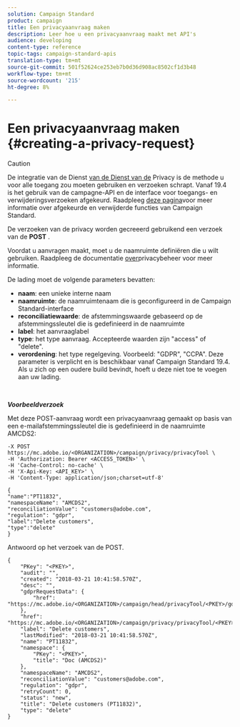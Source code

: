 ```yaml
---
solution: Campaign Standard
product: campaign
title: Een privacyaanvraag maken
description: Leer hoe u een privacyaanvraag maakt met API's
audience: developing
content-type: reference
topic-tags: campaign-standard-apis
translation-type: tm+mt
source-git-commit: 501f52624ce253eb7b0d36d908ac8502cf1d3b48
workflow-type: tm+mt
source-wordcount: '215'
ht-degree: 8%

---
```



# Een privacyaanvraag maken {#creating-a-privacy-request}

>[!CAUTION]
>
>De integratie van de Dienst [van de Dienst van de](https://adobe.io/apis/cloudplatform/gdpr.html) Privacy is de methode u voor alle toegang zou moeten gebruiken en verzoeken schrapt. Vanaf 19.4 is het gebruik van de campagne-API en de interface voor toegangs- en verwijderingsverzoeken afgekeurd. Raadpleeg [deze pagina](https://docs.adobe.com/content/help/nl-NL/campaign-standard/using/release-notes/deprecated-features.html)voor meer informatie over afgekeurde en verwijderde functies van Campaign Standard.

De verzoeken van de privacy worden gecreeerd gebruikend een verzoek van de **POST** .

Voordat u aanvragen maakt, moet u de naamruimte definiëren die u wilt gebruiken. Raadpleeg de documentatie [over](https://helpx.adobe.com/nl/campaign/kb/acs-privacy.html#ManagingPrivacyRequests)privacybeheer voor meer informatie.

De lading moet de volgende parameters bevatten:

* **naam**: een unieke interne naam
* **naamruimte**: de naamruimtenaam die is geconfigureerd in de Campaign Standard-interface
* **reconciliatiewaarde**: de afstemmingswaarde gebaseerd op de afstemmingssleutel die is gedefinieerd in de naamruimte
* **label**: het aanvraaglabel
* **type**: het type aanvraag. Accepteerde waarden zijn &quot;access&quot; of &quot;delete&quot;.
* **verordening**: het type regelgeving. Voorbeeld: &quot;GDPR&quot;, &quot;CCPA&quot;. Deze parameter is verplicht en is beschikbaar vanaf Campaign Standard 19.4. Als u zich op een oudere build bevindt, hoeft u deze niet toe te voegen aan uw lading.

<br/>

***Voorbeeldverzoek***

Met deze POST-aanvraag wordt een privacyaanvraag gemaakt op basis van een e-mailafstemmingssleutel die is gedefinieerd in de naamruimte AMCDS2:

```
-X POST https://mc.adobe.io/<ORGANIZATION>/campaign/privacy/privacyTool \
-H 'Authorization: Bearer <ACCESS_TOKEN>' \
-H 'Cache-Control: no-cache' \
-H 'X-Api-Key: <API_KEY>' \
-H 'Content-Type: application/json;charset=utf-8'

{
"name":"PT11832",
"namespaceName": "AMCDS2",
"reconciliationValue": "customers@adobe.com",
"regulation": "gdpr",
"label":"Delete customers",
"type":"delete"
}
```

Antwoord op het verzoek van de POST.

```
{
    "PKey": "<PKEY>",
    "audit": "",
    "created": "2018-03-21 10:41:58.570Z",
    "desc": "",
    "gdprRequestData": {
        "href": "https://mc.adobe.io/<ORGANIZATION>/campaign/head/privacyTool/<PKEY>/gdprRequestData/"
    },
    "href": "https://mc.adobe.io/<ORGANIZATION>/campaign/privacy/privacyTool/<PKEY>",
    "label": "Delete customers",
    "lastModified": "2018-03-21 10:41:58.570Z",
    "name": "PT11832",
    "namespace": {
        "PKey": "<PKEY>",
        "title": "Doc (AMCDS2)"
    },
    "namespaceName": "AMCDS2",
    "reconciliationValue": "customers@adobe.com",
    "regulation": "gdpr",
    "retryCount": 0,
    "status": "new",
    "title": "Delete customers (PT11832)",
    "type": "delete"
}
```

